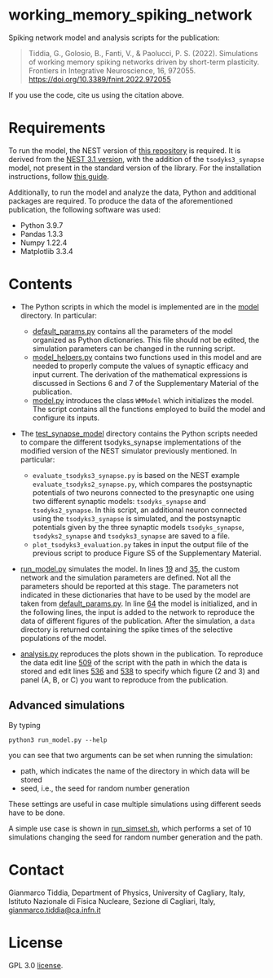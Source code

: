 # working_memory_spiking_network

Spiking network model and analysis scripts for the publication:

> Tiddia, G., Golosio, B., Fanti, V., & Paolucci, P. S. (2022). Simulations of working memory spiking networks driven by short-term plasticity. Frontiers in Integrative Neuroscience, 16, 972055. https://doi.org/10.3389/fnint.2022.972055

If you use the code, cite us using the citation above.

# Requirements
To run the model, the NEST version of [this repository](https://github.com/gmtiddia/nest-simulator-3.1) is required. It is derived from the [NEST 3.1 version](https://github.com/nest/nest-simulator/tree/3.1-develop), with the addition of the ``tsodyks3_synapse`` model, not present in the standard version of the library. For the installation instructions, follow [this guide](https://nest-simulator.readthedocs.io/en/v3.1/installation/linux_install.html).

Additionally, to run the model and analyze the data, Python and additional packages are required. To produce the data of the aforementioned publication, the following software was used:
- Python 3.9.7
- Pandas 1.3.3
- Numpy 1.22.4
- Matplotlib 3.3.4


# Contents
- The Python scripts in which the model is implemented are in the [model](model/) directory. In particular:
    - [default_params.py](model/default_params.py) contains all the parameters of the model organized as Python dictionaries. This file should not be edited, the simulation parameters can be changed in the running script.
    - [model_helpers.py](model/model_helpers.py) contains two functions used in this model and are needed to properly compute the values of synaptic efficacy and input current. The derivation of the mathematical expressions is discussed in Sections 6 and 7 of the Supplementary Material of the publication.
    - [model.py](model/model.py) introduces the class ``WMModel`` which initializes the model. The script contains all the functions employed to build the model and configure its inputs.

- The [test_synapse_model](test_synapse_model/) directory contains the Python scripts needed to compare the different tsodyks_synapse implementations of the modified version of the NEST simulator previously mentioned. In particular:
    - ```evaluate_tsodyks3_synapse.py``` is based on the NEST example ```evaluate_tsodyks2_synapse.py```, which compares the postsynaptic potentials of two neurons connected to the presynaptic one using two different synaptic models: ```tsodyks_synapse``` and ```tsodyks2_synapse```. In this script, an additional neuron connected using the ```tsodyks3_synapse``` is simulated, and the postsynaptic potentials given by the three synaptic models ```tsodyks_synapse```, ```tsodyks2_synapse``` and ```tsodyks3_synapse``` are saved to a file.
    - ```plot_tsodyks3_evaluation.py``` takes in input the output file of the previous script to produce Figure S5 of the Supplementary Material.

- [run_model.py](run_model.py) simulates the model. In lines [19](run_model.py#L19) and [35](run_model.py#L35), the custom network and the simulation parameters are defined. Not all the parameters should be reported at this stage. The parameters not indicated in these dictionaries that have to be used by the model are taken from [default_params.py](model/default_params.py). In line [64](run_model.py#L64) the model is initialized, and in the following lines, the input is added to the network to reproduce the data of different figures of the publication. After the simulation, a ``data`` directory is returned containing the spike times of the selective populations of the model.

- [analysis.py](analysis.py) reproduces the plots shown in the publication. To reproduce the data edit line [509](analysis.py#L509) of the script with the path in which the data is stored and edit lines [536](analysis.py#L536) and [538](analysis.py#L538) to specify which figure (2 and 3) and panel (A, B, or C) you want to reproduce from the publication.

## Advanced simulations

By typing
```
python3 run_model.py --help
```

you can see that two arguments can be set when running the simulation:
- path, which indicates the name of the directory in which data will be stored
- seed, i.e., the seed for random number generation

These settings are useful in case multiple simulations using different seeds have to be done.

A simple use case is shown in [run_simset.sh](run_simset.sh), which performs a set of 10 simulations changing the seed for random number generation and the path.


# Contact
Gianmarco Tiddia, Department of Physics, University of Cagliary, Italy, Istituto Nazionale di Fisica Nucleare, Sezione di Cagliari, Italy, gianmarco.tiddia@ca.infn.it

# License
GPL 3.0 [license](LICENSE).

